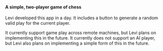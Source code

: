 #### A simple, two-player game of chess

Levi developed this app in a day. It includes a button to generate a random valid play for the current player.

It currently support game play across remote machines, but Levi plans on implementing this in the future. It currently
does not support an AI player, but Levi also plans on implementing a simple form of this in the future.

[main-url]: http://jackieandlevi.com/chess